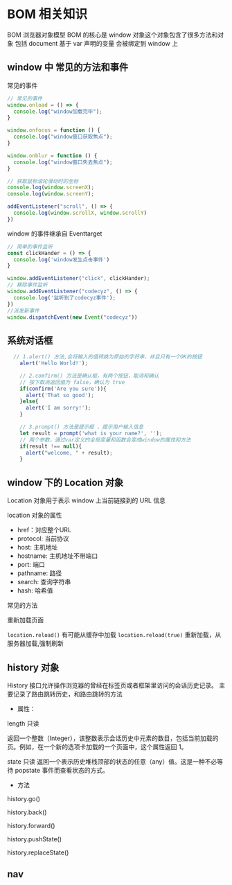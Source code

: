 # BOM 相关知识

BOM 浏览器对象模型
BOM 的核心是 window 对象这个对象包含了很多方法和对象 包括 document
基于 var 声明的变量 会被绑定到 window 上

## window 中 常见的方法和事件

常见的事件

```js
// 常见的事件
window.onload = () => {
  console.log("window加载完毕");
}

window.onfocus = function () {
  console.log("window窗口获取焦点");
}

window.onblur = function () {
  console.log("window窗口失去焦点");
}

// 获取鼠标滚轮滑动时的坐标
console.log(window.screenX);
console.log(window.screenY);

addEventListener("scroll", () => {
  console.log(window.scrollX, window.scrollY)
})
```

window 的事件继承自 Eventtarget

```js
// 简单的事件监听
const clickHander = () => {
  console.log('window发生点击事件')
}

window.addEventListener("click", clickHander);
// 移除事件监听
window.addEventListener("codecyz", () => {
  console.log('监听到了codecyz事件');
})
//派发新事件
window.dispatchEvent(new Event("codecyz"))
```

## 系统对话框
```js
  // 1.alert() 方法,会将输入的值转换为原始的字符串，并且只有一个OK的按钮
    alert('Hello World!');

    // 2.comfirm() 方法是确认框，有两个按钮，取消和确认
    // 按下取消返回值为 false，确认为 true
    if(confirm('Are you sure')){
      alert('That so good');
    }else{
      alert('I am sorry!');
    }

    // 3.prompt() 方法是提示框 ，提示用户输入信息
    let result = prompt('what is your name?', '');
    // 两个参数，通过var定义的全局变量和函数会变成window的属性和方法
    if(result !== null){
      alert("welcome, " + result);
    }
```

## window 下的 Location 对象

Location 对象用于表示 window 上当前链接到的 URL 信息

location 对象的属性

- href：对应整个URL
- protocol: 当前协议
- host: 主机地址
- hostname: 主机地址不带端口
- port: 端口
- pathname: 路径
- search: 查询字符串
- hash: 哈希值

常见的方法

重新加载页面

`location.reload()` 有可能从缓存中加载
`location.reload(true)` 重新加载，从服务器加载,强制刷新

## history 对象

History 接口允许操作浏览器的曾经在标签页或者框架里访问的会话历史记录。
主要记录了路由跳转历史，和路由跳转的方法

- 属性：

length 只读

返回一个整数（Integer），该整数表示会话历史中元素的数目，包括当前加载的页。例如，在一个新的选项卡加载的一个页面中，这个属性返回 1。

state 只读
返回一个表示历史堆栈顶部的状态的任意（any）值。这是一种不必等待 popstate 事件而查看状态的方式。

- 方法

history.go()

history.back()

history.forward()

history.pushState()

history.replaceState()

## nav
